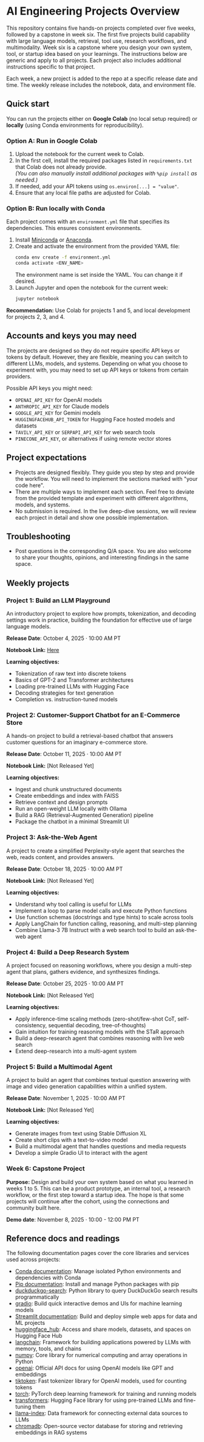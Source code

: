 # AI Engineering Projects Overview

This repository contains five hands-on projects completed over five weeks, followed by a capstone in week six. The first five projects build capability with large language models, retrieval, tool use, research workflows, and multimodality. Week six is a capstone where you design your own system, tool, or startup idea based on your learnings. The instructions below are generic and apply to all projects. Each project also includes additional instructions specific to that project.

Each week, a new project is added to the repo at a specific release date and time. The weekly release includes the notebook, data, and environment file.

## Quick start

You can run the projects either on **Google Colab** (no local setup required) or **locally** (using Conda environments for reproducibility).

### Option A: Run in Google Colab
1. Upload the notebook for the current week to Colab.
2. In the first cell, install the required packages listed in `requirements.txt` that Colab does not already provide.  
   *(You can also manually install additional packages with `%pip install` as needed.)*
3. If needed, add your API tokens using `os.environ[...] = "value"`.
4. Ensure that any local file paths are adjusted for Colab.

### Option B: Run locally with Conda
Each project comes with an `environment.yml` file that specifies its dependencies. This ensures consistent environments.

1. Install [Miniconda](https://docs.conda.io/en/latest/miniconda.html) or [Anaconda](https://www.anaconda.com/download).
2. Create and activate the environment from the provided YAML file:
   ```bash
   conda env create -f environment.yml
   conda activate <ENV_NAME>
   ```
   The environment name is set inside the YAML. You can change it if desired.
3. Launch Jupyter and open the notebook for the current week:
   ```bash
   jupyter notebook
   ```

**Recommendation:** Use Colab for projects 1 and 5, and local development for projects 2, 3, and 4.

## Accounts and keys you may need

The projects are designed so they do not require specific API keys or tokens by default. However, they are flexible, meaning you can switch to different LLMs, models, and systems. Depending on what you choose to experiment with, you may need to set up API keys or tokens from certain providers.  

Possible API keys you might need:
- `OPENAI_API_KEY` for OpenAI models  
- `ANTHROPIC_API_KEY` for Claude models  
- `GOOGLE_API_KEY` for Gemini models  
- `HUGGINGFACEHUB_API_TOKEN` for Hugging Face hosted models and datasets  
- `TAVILY_API_KEY` or `SERPAPI_API_KEY` for web search tools  
- `PINECONE_API_KEY`, or alternatives if using remote vector stores  

## Project expectations

- Projects are designed flexibly. They guide you step by step and provide the workflow. You will need to implement the sections marked with "your code here".  
- There are multiple ways to implement each section. Feel free to deviate from the provided template and experiment with different algorithms, models, and systems.  
- No submission is required. In the live deep-dive sessions, we will review each project in detail and show one possible implementation.  

## Troubleshooting

- Post questions in the corresponding Q/A space. You are also welcome to share your thoughts, opinions, and interesting findings in the same space.  

## Weekly projects

### Project 1: Build an LLM Playground
An introductory project to explore how prompts, tokenization, and decoding settings work in practice, building the foundation for effective use of large language models.

**Release Date**: October 4, 2025 · 10:00 AM PT

**Notebook Link:** [Here](https://github.com/aliiaminian/ai-eng-projects/blob/main/project_1/lm_playground.ipynb)  

**Learning objectives:**
- Tokenization of raw text into discrete tokens
- Basics of GPT-2 and Transformer architectures
- Loading pre-trained LLMs with Hugging Face
- Decoding strategies for text generation
- Completion vs. instruction-tuned models

### Project 2: Customer-Support Chatbot for an E-Commerce Store
A hands-on project to build a retrieval-based chatbot that answers customer questions for an imaginary e-commerce store.

**Release Date**: October 11, 2025 · 10:00 AM PT

**Notebook Link:** [Not Released Yet] 

**Learning objectives:**
- Ingest and chunk unstructured documents
- Create embeddings and index with FAISS
- Retrieve context and design prompts
- Run an open-weight LLM locally with Ollama
- Build a RAG (Retrieval-Augmented Generation) pipeline
- Package the chatbot in a minimal Streamlit UI

### Project 3: Ask-the-Web Agent
A project to create a simplified Perplexity-style agent that searches the web, reads content, and provides answers.

**Release Date**: October 18, 2025 · 10:00 AM PT

**Notebook Link:** [Not Released Yet] 

**Learning objectives:**
- Understand why tool calling is useful for LLMs
- Implement a loop to parse model calls and execute Python functions
- Use function schemas (docstrings and type hints) to scale across tools
- Apply LangChain for function calling, reasoning, and multi-step planning
- Combine Llama-3 7B Instruct with a web search tool to build an ask-the-web agent

### Project 4: Build a Deep Research System
A project focused on reasoning workflows, where you design a multi-step agent that plans, gathers evidence, and synthesizes findings.

**Release Date**: October 25, 2025 · 10:00 AM PT

**Notebook Link:** [Not Released Yet] 

**Learning objectives:**
- Apply inference-time scaling methods (zero-shot/few-shot CoT, self-consistency, sequential decoding, tree-of-thoughts)
- Gain intuition for training reasoning models with the STaR approach
- Build a deep-research agent that combines reasoning with live web search
- Extend deep-research into a multi-agent system

### Project 5: Build a Multimodal Agent
A project to build an agent that combines textual question answering with image and video generation capabilities within a unified system.

**Release Date**: November 1, 2025 · 10:00 AM PT

**Notebook Link:** [Not Released Yet] 

**Learning objectives:**
- Generate images from text using Stable Diffusion XL
- Create short clips with a text-to-video model
- Build a multimodal agent that handles questions and media requests
- Develop a simple Gradio UI to interact with the agent

### Week 6: Capstone Project

**Purpose:** Design and build your own system based on what you learned in weeks 1 to 5. This can be a product prototype, an internal tool, a research workflow, or the first step toward a startup idea. The hope is that some projects will continue after the cohort, using the connections and community built here.

**Demo date**: November 8, 2025 · 10:00 - 12:00 PM PT


## Reference docs and readings

The following documentation pages cover the core libraries and services used across projects:
- [Conda documentation](https://docs.conda.io/projects/conda/en/latest/user-guide/index.html): Manage isolated Python environments and dependencies with Conda  
- [Pip documentation](https://pip.pypa.io/en/stable/user_guide/): Install and manage Python packages with pip  
- [duckduckgo-search](https://pypi.org/project/duckduckgo-search/): Python library to query DuckDuckGo search results programmatically  
- [gradio](https://www.gradio.app/guides): Build quick interactive demos and UIs for machine learning models  
- [Streamlit documentation](https://docs.streamlit.io/): Build and deploy simple web apps for data and ML projects  
- [huggingface_hub](https://huggingface.co/docs/huggingface_hub/index): Access and share models, datasets, and spaces on Hugging Face Hub  
- [langchain](https://python.langchain.com/docs/get_started/introduction): Framework for building applications powered by LLMs with memory, tools, and chains  
- [numpy](https://numpy.org/doc/stable/): Core library for numerical computing and array operations in Python  
- [openai](https://platform.openai.com/docs): Official API docs for using OpenAI models like GPT and embeddings  
- [tiktoken](https://github.com/openai/tiktoken): Fast tokenizer library for OpenAI models, used for counting tokens  
- [torch](https://pytorch.org/docs/stable/index.html): PyTorch deep learning framework for training and running models  
- [transformers](https://huggingface.co/docs/transformers/index): Hugging Face library for using pre-trained LLMs and fine-tuning them  
- [llama-index](https://docs.llamaindex.ai/en/stable/): Data framework for connecting external data sources to LLMs  
- [chromadb](https://docs.trychroma.com/): Open-source vector database for storing and retrieving embeddings in RAG systems  



